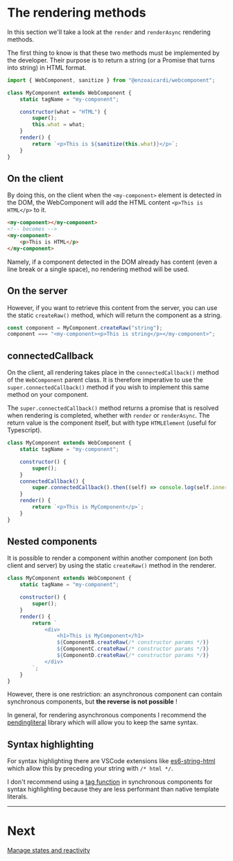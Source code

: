 # The rendering methods

In this section we'll take a look at the `render` and `renderAsync` rendering methods.

The first thing to know is that these two methods must be implemented by the developer. Their purpose is to return a string (or a Promise that turns into string) in HTML format.

```js
import { WebComponent, sanitize } from "@enzoaicardi/webcomponent";

class MyComponent extends WebComponent {
    static tagName = "my-component";

    constructor(what = "HTML") {
        super();
        this.what = what;
    }
    render() {
        return `<p>This is ${sanitize(this.what)}</p>`;
    }
}
```

## On the client

By doing this, on the client when the `<my-component>` element is detected in the DOM, the WebComponent will add the HTML content `<p>This is HTML</p>` to it.

```html
<my-component></my-component>
<!-- becomes -->
<my-component>
    <p>This is HTML</p>
</my-component>
```

Namely, if a component detected in the DOM already has content (even a line break or a single space), no rendering method will be used.

## On the server

However, if you want to retrieve this content from the server, you can use the static `createRaw()` method, which will return the component as a string.

```js
const component = MyComponent.createRaw("string");
component === "<my-component><p>This is string</p></my-component>";
```

## connectedCallback

On the client, all rendering takes place in the `connectedCallback()` method of the `WebComponent` parent class. It is therefore imperative to use the `super.connectedCallback()` method if you wish to implement this same method on your component.

The `super.connectedCallback()` method returns a promise that is resolved when rendering is completed, whether with `render` or `renderAsync`. The return value is the component itself, but with type `HTMLElement` (useful for Typescript).

```js
class MyComponent extends WebComponent {
    static tagName = "my-component";

    constructor() {
        super();
    }
    connectedCallback() {
        super.connectedCallback().then((self) => console.log(self.innerHTML));
    }
    render() {
        return `<p>This is MyComponent</p>`;
    }
}
```

## Nested components

It is possible to render a component within another component (on both client and server) by using the static `createRaw()` method in the renderer.

```js
class MyComponent extends WebComponent {
    static tagName = "my-component";

    constructor() {
        super();
    }
    render() {
        return `
            <div>
                <h1>This is MyComponent</h1>
                ${ComponentB.createRaw(/* constructor params */)}
                ${ComponentC.createRaw(/* constructor params */)}
                ${ComponentD.createRaw(/* constructor params */)}
            </div>
        `;
    }
}
```

However, there is one restriction: an asynchronous component can contain synchronous components, but **the reverse is not possible** !

In general, for rendering asynchronous components I recommend the [pendingliteral](https://github.com/enzoaicardi/pendingliteral) library which will allow you to keep the same syntax.

## Syntax highlighting

For syntax highlighting there are VSCode extensions like [es6-string-html](https://marketplace.visualstudio.com/items?itemName=Tobermory.es6-string-html) which allow this by preceding your string with `/* html */`.

I don't recommend using a [tag function](https://developer.mozilla.org/en-US/docs/Web/JavaScript/Reference/Template_literals#tagged_templates) in synchronous components for syntax highlighting because they are less performant than native template literals.

---

# Next

[Manage states and reactivity](./guides/reactivity.md)
